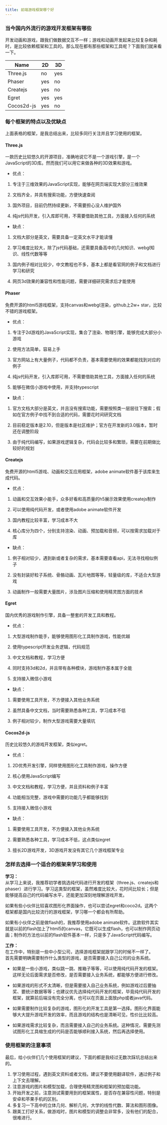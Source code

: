 ```yaml
---
title: 前端游戏框架哪个好
---
```

### 当今国内外流行的游戏开发框架有哪些

开发动画和游戏，跟我们做数据交互不一样；游戏和动画开发起来比较复杂和耗时，是比较依赖框架和工具的。那么现在都有那些框架和工具呢？下面我们就来看一下。
<!--more-->

Name  | 2D | 3D | 
--- | ---|---
Three.js  | no | yes
Phaser  | yes | no
Createjs  | yes | no
Egret | yes | yes
Cocos2d-js  | yes | no


### 每个框架的特点以及优缺点
上面表格的框架，是我总结出来，比较多同行关注并且学习使用的框架。

#### Three.js
一款历史比较悠久的开源项目，准确地说它不是一个游戏引擎，是一个JavaScript的3D库。然而我们可以用它来做各种的3D效果和游戏。  

- 优点：  
1. 专注于三维效果的JavaScript实现，能够在网页端实现大部分三维效果  

2. 文档齐全，并具有搜索功能，方便快速查阅  

3. 国外项目，目前仍然持续更新，不需要担心没人维护国外  

4. 纯js代码开发，引入库即可用，不需要借助其他工具，方面接入任何的系统  

- 缺点：  
1. 文档大部分是英文，需要具备一定英文水平才能读懂  
2. 学习难度比较大，除了js代码基础，还需要具备高中的几何知识、webgl知识、线性代数等等  

3. 国内例子相对比较少，中文教程也不多，基本上都是看官网的例子和文档进行学习和研究  

4. 网页3d效果的兼容性和性能问题，需要详细研究需求后才能使用  

 
#### Phaser
免费开源的html5游戏框架，支持canvas和webgl渲染，github上2w+ star，比较不错的游戏框架。

- 优点：  
1. 专注于2d游戏的JavaScript实现，集合了渲染、物理引擎，能够完成大部分小游戏  

2. 使用方法简单，容易上手  

3. 官方网站上有大量例子，代码都不负责，基本需要使用的效果都能找到对应的例子  

4. 纯js代码开发，引入库即可用，不需要借助其他工具，方面接入任何的系统  

5. 能够在微信小游戏中使用，并支持typescript

- 缺点：  
1. 官方文档大部分是英文，并且没有搜索功能，需要按照类一层层往下搜索；假如在官方例子中找不到合适的代码，需要花时间研究文档  

2. 目前稳定版本是2.10，但是版本是社区维护；官方在开发新的3.0版本，暂时还在调整阶段    

3. 由于纯代码编写，如果游戏逻辑复杂，代码会比较多和繁琐，需要在前期做比较好的规划  


#### Createjs
免费开源的html5游戏、动画和交互应用框架，adobe animate软件基于该库来生成代码。

- 优点：  
1. 动画和交互效果小能手，众多好看和高质量的h5展示效果使用createjs制作  

2. 可以使用纯代码开发，或者使用adobe animate软件开发  

3. 国内教程比较丰富，学习成本不大  

4. 核心库分为四个，分别支持渲染、动画、预加载和音频，可以按需求加载对于库  

- 缺点：  
1. 例子相对较少，遇到新或者复杂的需求，基本需要查看api，无法寻找相似例子  

2. 没有封装好粒子系统、骨骼动画、瓦片地图等等，轻量级的库，不适合大型游戏    

3. 动画制作一般需要大量图片，涉及图片压缩和使用精灵图方面的技术  

#### Egret
国内优秀的游戏制作引擎，具备一整套的开发工具和教程。

- 优点：  
1. 大型游戏制作能手，能够使用图形化工具制作游戏，性能优越  

2. 使用typescript开发业务逻辑，代码规范  

3. 中文文档和教程，学习方便  

4. 同时支持3d和2d，并且带有各种模块，游戏制作基本属于全能

5. 支持接入微信小游戏  

- 缺点：  
1. 需要使用工具开发，不方便接入其他业务系统  

2. 虽然具备中文文档，当时需要熟悉各种工具，学习成本不低    

3. 例子相对较少，制作大型游戏需要大量填坑  


#### Cocos2d-js
历史比较悠久的游戏开发框架，类似egret。

- 优点：  
1. 2D优秀开发引擎，同样使用图形化工具制作游戏，操作方便 

2. 核心使用JavaScript编写  

3. 中文文档和教程，学习方便，并且资料和例子丰富  

4. 功能相当完整，游戏中需要的功能几乎都能够找到

5. 支持接入微信小游戏  

- 缺点：  
1. 需要使用工具开发，不方便接入其他业务系统  

2. 需要熟悉各种工具，学习成本不低，这点类似egret    

3. 擅长2D游戏开发，3D游戏开发没有其它几个游戏框架专业  
 

### 怎样去选择一个适合的框架来学习和使用
**学习：**  
从学习上来说，我推荐初学者挑选纯代码进行开发的框架（three.js、createjs和phaser）进行学习。学习这类型的框架，虽然难度比较大，花时间比较长；但是能够提高自己的代码编写水平，还能更加深刻地理解游戏开发。  

如果有些小伙伴比较喜欢图形化界面操作，也可以尝试egret和coco2d。这两个框架都是国内比较流行的游戏框架，学习哪一个都会有所帮助。  

如果有小伙伴之前是做flash的，我推荐使用adobe animate软件。这款软件其实就是以前的flash加上了html5的canvas，它既可以生成flash，也可以制作网页动画；制作的方法也以前的flash软件基本一样，只是多了JavaScript代码编写。


**工作：**  
在工作中，特别是一些中小型公司，选择游戏框架就跟学习的时候不一样了。  
首先需要明确需要制作什么类型的游戏，是否需要接入自己公司的业务系统。  
- 如果是一些小游戏，类似跳一跳、推箱子等等，可以使用纯代码开发的框架。这样无论后面需求是否修改，是否需要接入业务系统，都能够方便进行修改。  

- 如果游戏的形式不太清晰，但是需要接入自己业务系统，例如游戏过后要抽奖、要统计数据等等；也建议优先选择纯代码开发的框架，毕竟纯代码开发的框架，就算前后端没有完全分离，也可以在页面上面放php或者java代码。  

- 如果需要制作比较复杂的游戏，图形化的开发工具是第一选择。图形化界面能够大大提升游戏开发的效率，而且游戏的结构也是清晰可见，性价比比较高。  

- 如果游戏需求比较复杂，而且需要接入自己的业务系统。这种情况，需要先测试图形化工具缩生成的代码是否能够顺利接入系统，然后再选择使用。

### 使用框架的注意事项
最后，给小伙伴们几个使用框架的建议，下面的都是我经过无数次踩坑总结出来的。
1. 学习使用过程，遇到英文资料或者文档，建议不要使用翻译软件，通过例子和上下文去理解。
2. 注意游戏的图片和模型加载，合理使用精灵图和框架的预加载功能。
3. 开始开发之前，注意测试需要用到的框架属性，是否存在兼容性问题，特别是安卓和苹果手机的区别。
4. 多复习一下高中的立体几何、解析几何，大学的线性代数、算法和图形图像。
5. 跟美工打好关系，做游戏时，图片和模型的调整会非常多，没有他们的配合，很难进行。
